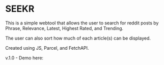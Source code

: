# SEEKR

This is a simple webtool that allows the user to search for reddit posts by Phrase, Relevance, Latest, Highest Rated, and Trending. 

The user can also sort how much of each article(s) can be displayed.

Created using JS, Parcel, and FetchAPI. 

v.1.0 - Demo here: 
